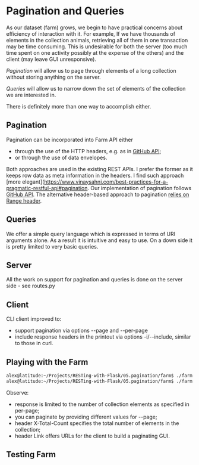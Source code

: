 # Pagination and Queries

As our dataset (farm) grows, we begin to have practical concerns about
efficiency of interaction with it. For example, If we have thousands of
elements in the collection animals, retrieving all of them in one transaction
may be time consuming.  This is undesirable for both the server (too much time
spent on one activity possibly at the expense of the others) and the client
(may leave GUI unresponsive).

_Pagination_ will allow us to page through elements of a long collection without
storing anything on the server.

_Queries_ will allow us to narrow down the set of elements of the collection we
are interested in.

There is definitely more than one way to accomplish either.  

## Pagination

Pagination can be incorporated into Farm API either

* through the use of the HTTP headers, e.g. as in [GitHub
API](https://developer.github.com/v3/#pagination);
* or through the use of data envelopes.

Both approaches are used in the existing REST APIs.  I prefer the former as it
keeps row data as meta information in the headers.  I find such approach [more
elegant](https://www.vinaysahni.com/best-practices-for-a-pragmatic-restful-api#pagination.
Our implementation of pagination follows [GitHub
API](https://developer.github.com/v3/guides/traversing-with-pagination/).
The alternative header-based approach to pagination [relies on
Range header](http://otac0n.com/blog/2012/11/21/range-header-i-choose-you.html). 

## Queries

We offer a simple query language which is expressed in terms of URI arguments
alone.  As a result it is intuitive and easy to use.  On a down side it is
pretty limited to very basic queries.

## Server

All the work on support for pagination and queries is done on the server side -
see routes.py

## Client

CLI client improved to:

* support pagination via options --page and --per-page
* include response headers in the printout via options -i/--include, similar to
those in curl.

## Playing with the Farm

```bash
alex@latitude:~/Projects/RESTing-with-Flask/05.pagination/farm$ ./farm -v -i get --page=3 --per-page=5 /api/v1/animal
alex@latitude:~/Projects/RESTing-with-Flask/05.pagination/farm$ ./farm -v -i animal get --page=2 --per-page=3 all
```

Observe:

* response is limited to the number of collection elements as specified in
per-page;
* you can paginate by providing different values for --page;
* header X-Total-Count specifies the total number of elements in the
collection;
* header Link offers URLs for the client to build a paginating GUI.

## Testing Farm
